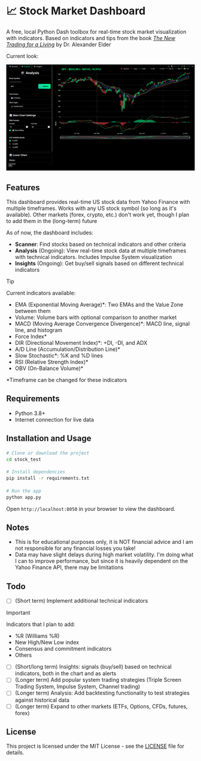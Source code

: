 # 📈 Stock Market Dashboard

A free, local Python Dash toolbox for real-time stock market visualization with indicators. Based on indicators and tips from the book [_The New Trading for a Living_](https://www.goodreads.com/book/show/22337485) by Dr. Alexander Elder

Current look:

![Stock Dashboard Screenshot](https://github.com/jacorvillo/stock_market_dashboard/blob/main/image.png)

## Features

This dashboard provides real-time US stock data from Yahoo Finance with multiple timeframes. Works with any US stock symbol (so long as it's available). Other markets (forex, crypto, etc.) don't work yet, though I plan to add them in the (long-term) future

As of now, the dashboard includes:

- **Scanner**: Find stocks based on technical indicators and other criteria
- **Analysis** (Ongoing): View real-time stock data at multiple timeframes with technical indicators. Includes Impulse System visualization
- **Insights** (Ongoing): Get buy/sell signals based on different technical indicators

> [!TIP] 
> Current indicators available:
> - EMA (Exponential Moving Average)*: Two EMAs and the Value Zone between them
> - Volume: Volume bars with optional comparison to another market
> - MACD (Moving Average Convergence Divergence)*: MACD line, signal line, and histogram
> - Force Index*
> - DIR (Directional Movement Index)*: +DI, -DI, and ADX
> - A/D Line (Accumulation/Distribution Line)*
> - Slow Stochastic*: %K and %D lines
> - RSI (Relative Strength Index)*
> - OBV (On-Balance Volume)*
>
> *Timeframe can be changed for these indicators


## Requirements
- Python 3.8+
- Internet connection for live data

## Installation and Usage
```bash
# Clone or download the project
cd stock_test

# Install dependencies  
pip install -r requirements.txt

# Run the app
python app.py
```
Open `http://localhost:8050` in your browser to view the dashboard.

## Notes
- This is for educational purposes only, it is NOT financial advice and I am not responsible for any financial losses you take!
- Data may have slight delays during high market volatility. I'm doing what I can to improve performance, but since it is heavily dependent on the Yahoo Finance API, there may be limitations

## Todo

- [ ] (Short term) Implement additional technical indicators

> [!IMPORTANT] 
> Indicators that I plan to add:
> - %R (Williams %R)
> - New High/New Low index
> - Consensus and commitment indicators
> - Others

- [ ] (Short/long term) Insights: signals (buy/sell) based on technical indicators, both in the chart and as alerts
- [ ] (Longer term) Add popular system trading strategies (Triple Screen Trading System, Impulse System, Channel trading)
- [ ] (Longer term) Analysis: Add backtesting functionality to test strategies against historical data
- [ ] (Longer term) Expand to other markets (ETFs, Options, CFDs, futures, forex)

## License

This project is licensed under the MIT License - see the [LICENSE](LICENSE) file for details.
